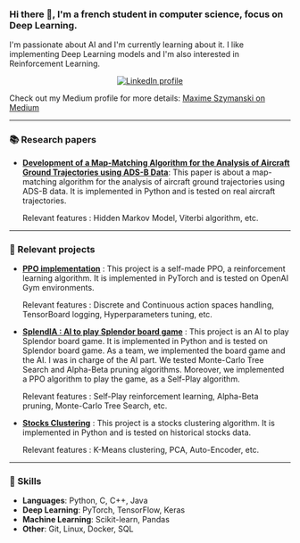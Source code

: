 ### Hi there 👋, I'm a french student in computer science, focus on Deep Learning.

I'm passionate about AI and I'm currently learning about it. I like implementing Deep Learning models and I'm also interested in Reinforcement Learning. 


<div align="center">
  <a href="https://www.linkedin.com/in/maxime-szymanski-369969197/?locale=en_US">
    <img alt="LinkedIn profile" src="https://img.shields.io/badge/LinkedIn-blue?logo=linkedin&logoColor=white&style=for-the-badge">
  </a>
</div>

Check out my Medium profile for more details: [Maxime Szymanski on Medium](https://medium.com/@maxime.szymanski)


---
### 📚 Research papers
- [**Development of a Map-Matching Algorithm for the Analysis of Aircraft Ground Trajectories using ADS-B Data**](https://arc.aiaa.org/doi/10.2514/6.2023-3758):
This paper is about a map-matching algorithm for the analysis of aircraft ground trajectories using ADS-B data. It is implemented in Python and is tested on real aircraft trajectories. 

    Relevant features : Hidden Markov Model, Viterbi algorithm, etc.
___ 

### 🚀 Relevant projects
- [**PPO implementation**](https://github.com/MaximeSzymanski/PPO) :
This project is a self-made PPO, a reinforcement learning algorithm. It is implemented in PyTorch and is tested on OpenAI Gym environments. 

    Relevant features : Discrete and Continuous action spaces handling, TensorBoard logging, Hyperparameters tuning, etc.
- [**SplendIA : AI to play Splendor board game**](https://github.com/MaximeSzymanski/splendia) :
This project is an AI to play Splendor board game. It is implemented in Python and is tested on Splendor board game. As a team, we implemented the board game and the AI. I was in charge of the AI part. 
We tested Monte-Carlo Tree Search and Alpha-Beta pruning algorithms. Moreover, we implemented a PPO algorithm to play the game, as a Self-Play algorithm.

    Relevant features : Self-Play reinforcement learning, Alpha-Beta pruning, Monte-Carlo Tree Search, etc.
- [**Stocks Clustering**](https://github.com/MaximeSzymanski/StocksClustering) :
This project is a stocks clustering algorithm. It is implemented in Python and is tested on historical stocks data. 

    Relevant features : K-Means clustering, PCA, Auto-Encoder, etc.


---
### 🧠 Skills

- **Languages**: Python, C, C++, Java
- **Deep Learning**: PyTorch, TensorFlow, Keras
- **Machine Learning**: Scikit-learn, Pandas
- **Other**: Git, Linux, Docker, SQL

